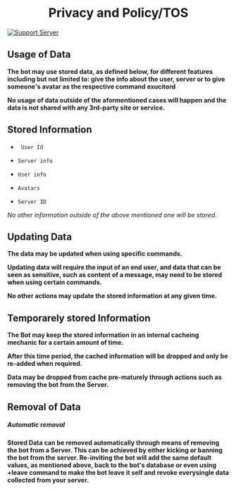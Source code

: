 <h1 align="center"> Privacy and Policy/TOS</h1>

<p align="center">

<a href="https://is.gd/EvolutionSupport"><img alt="Support Server" src="https://img.shields.io/badge/Discord-7289DA?style=for-the-badge&logo=discord&logoColor=white"></a>

</p>

## Usage of Data

**The bot may use stored data, as defined below, for different features including but not limited to: give the info about the user, server or to give someone's avatar as the respective command exucitord**

**No usage of data outside of the aformentioned cases will happen and the data is not shared with any 3rd-party site or service.**

## Stored Information

- ` User Id`

- `Server info`

- `User info`

- `Avatars`

- `Server ID`

_No other information outside of the above mentioned one will be stored._

## Updating Data

**The data may be updated when using specific commands.**

**Updating data will require the input of an end user, and data that can be seen as sensitive, such as content of a message, may need to be stored when using certain commands.**

**No other actions may update the stored information at any given time.**

## Temporarely stored Information

**The Bot may keep the stored information in an internal cacheing mechanic for a certain amount of time.**

**After this time period, the cached information will be dropped and only be re-added when required.**

**Data may be dropped from cache pre-maturely through actions such as removing the bot from the Server.**

## Removal of Data

##### Automatic removal

**Stored Data can be removed automatically through means of removing the bot from a Server. This can be achieved by either kicking or banning the bot from the server. Re-inviting the bot will add the same default values, as mentioned above, back to the bot's database or even using +leave command to make the bot leave it self and revoke everysingle data collected from your server.**
